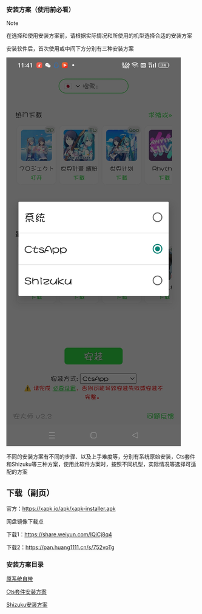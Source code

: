 ### 安装方案（使用前必看）

> [!NOTE]
> 在选择和使用安装方案前，请根据实际情况和所使用的机型选择合适的安装方案


安装软件后，首次使用或中间下方分别有三种安装方案

![Image text](Screenshots/Screenshot_2024-10-03-11-41-28-61_75943dae5367f8f3ee9621208cf5c853.jpg)

不同的安装方案有不同的步骤、以及上手难度等，分别有系统原始安装，Cts套件和Shizuku等三种方案，使用此软件方案时，按照不同机型，实际情况等选择可适配的方案

## 下载（副页）

官方：https://xapk.io/apk/xapk-installer.apk

网盘镜像下载点

下载1：https://share.weiyun.com/IQiCj8q4

下载2：https://pan.huang1111.cn/s/752voTg



### 安装方案目录

[原系统自带](cha2.md)

[Cts套件安装方案](cha3.md)

[Shizuku安装方案](cha.md)
